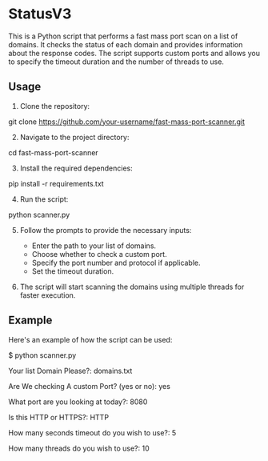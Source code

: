 # StatusV3

This is a Python script that performs a fast mass port scan on a list of domains. It checks the status of each domain and provides information about the response codes. The script supports custom ports and allows you to specify the timeout duration and the number of threads to use.

## Usage

1. Clone the repository:

  git clone https://github.com/your-username/fast-mass-port-scanner.git
   
2. Navigate to the project directory:

  cd fast-mass-port-scanner
   
3. Install the required dependencies:

  pip install -r requirements.txt
   
4. Run the script:

  python scanner.py
   

5. Follow the prompts to provide the necessary inputs:

   - Enter the path to your list of domains.
   - Choose whether to check a custom port.
   - Specify the port number and protocol if applicable.
   - Set the timeout duration.

6. The script will start scanning the domains using multiple threads for faster execution.

## Example

Here's an example of how the script can be used:

$ python scanner.py

Your list Domain Please?: domains.txt

Are We checking A custom Port? (yes or no): yes

What port are you looking at today?: 8080

Is this HTTP or HTTPS?: HTTP

How many seconds timeout do you wish to use?: 5

How many threads do you wish to use?: 10
